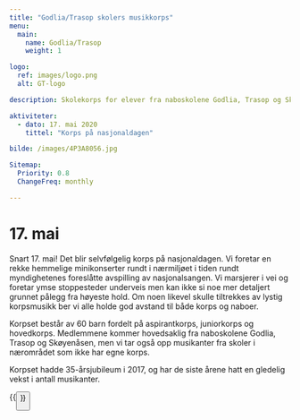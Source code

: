 ```yaml
---
title: "Godlia/Trasop skolers musikkorps"
menu:
  main:
    name: Godlia/Trasop
    weight: 1

logo:
  ref: images/logo.png
  alt: GT-logo

description: Skolekorps for elever fra naboskolene Godlia, Trasop og Skøyenåsen.

aktiviteter:
  - dato: 17. mai 2020
    tittel: "Korps på nasjonaldagen"

bilde: /images/4P3A8056.jpg

Sitemap:
  Priority: 0.8
  ChangeFreq: monthly

---
```


17\. mai
=======

Snart 17. mai! Det blir selvfølgelig korps på nasjonaldagen. Vi foretar en rekke
hemmelige minikonserter rundt i nærmiljøet i tiden rundt myndighetenes foreslåtte
avspilling av nasjonalsangen. Vi marsjerer i vei og foretar ymse stoppesteder
underveis men kan ikke si noe mer detaljert grunnet pålegg fra høyeste hold.
Om noen likevel skulle tiltrekkes av lystig korpsmusikk ber vi alle holde god
avstand til både korps og naboer.

Korpset består av 60 barn fordelt på aspirantkorps, juniorkorps og hovedkorps.
Medlemmene kommer hovedsaklig fra naboskolene Godlia, Trasop og Skøyenåsen, men
vi tar også opp musikanter fra skoler i nærområdet som ikke har egne korps.

Korpset hadde 35-årsjubileum i 2017, og har de siste årene hatt en gledelig
vekst i antall musikanter.

{{<button link="bli_medlem" tekst="Bli medlem" >}}
